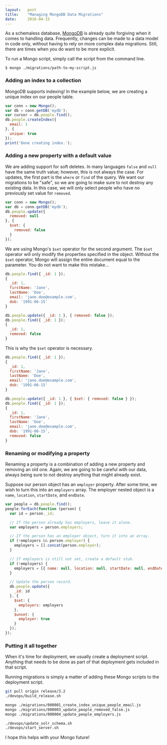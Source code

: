 ```yaml
---
layout:   post
title:    "Managing MongoDB Data Migrations"
date:     2016-04-15
---
```


As a schemaless database, [MongoDB](https://www.mongodb.com/) is already quite forgiving when it comes to handling data. Frequently, changes can be made to a data model in code only, without having to rely on more complex data migrations. Still, there are times when you do want to be more explicit.

To run a Mongo script, simply call the script from the command line.

```
$ mongo ./migrations/path-to-my-script.js
```

### Adding an index to a collection

MongoDB supports indexing! In the example below, we are creating a unique index on our people table.

```js
var conn = new Mongo();
var db = conn.getDB('mydb');
var cursor = db.people.find();
db.people.createIndex({
  email: 1
}, {
  unique: true
});
print('Done creating index.');
```

### Adding a new property with a default value

We are adding support for soft deletes. In many languages `false` and `null` have the same truth value; however, this is not always the case. For updates, the first part is the `where` or `find` of the query. We want our migrations to be "safe", so we are going to make sure to not destroy any existing data. In this case, we will only select people who have no previously set value for `removed`.

```js
var conn = new Mongo();
var db = conn.getDB('mydb');
db.people.update({
  removed: null
}, {
  $set: {
    removed: false
  }
});
```

We are using Mongo's `$set` operator for the second argument. The `$set` operator will only modify the properties specified in the object. Without the `$set` operator, Mongo will assign the entire document equal to the parameter. You do not want to make this mistake...

```js
db.people.find({ _id: 1 });
{
  _id: 1,
  firstName: 'Jane',
  lastName: 'Doe',
  email: 'jane.doe@example.com',
  dob: '1991-06-15'
}

db.people.update({ _id: 1 }, { removed: false });
db.people.find({ _id: 1 });
{
  _id: 1,
  removed: false
}
```

This is why the `$set` operator is necessary.

```js
db.people.find({ _id: 1 });
{
  _id: 1,
  firstName: 'Jane',
  lastName: 'Doe',
  email: 'jane.doe@example.com',
  dob: '1991-06-15'
}

db.people.update({ _id: 1 }, { $set: { removed: false } });
db.people.find({ _id: 1 });
{
  _id: 1,
  firstName: 'Jane',
  lastName: 'Doe',
  email: 'jane.doe@example.com',
  dob: '1991-06-15',
  removed: false
}
```

### Renaming or modifying a property

Renaming a property is a combination of adding a new property and removing an old one. Again, we are going to be careful with our data, always being sure to not destroy anything that might already exist.

Suppose our person object has an `employer` property. After some time, we wish to turn this into an `employers` array. The employer nested object is a `name`, `location`, `startDate`, and `endDate`.

```js
var people = db.people.find();
people.forEach(function (person) {
  var id = person._id;

  // If the person already has employers, leave it alone.
  var employers = person.employers;

  // If the person has an employer object, turn it into an array.
  if (!employers && person.employer) {
    employers = [].concat(person.employer);
  }

  // If employers is still not set, create a default stub.
  if (!employers) {
    employers = [{ name: null, location: null, startDate: null, endDate: null }]
  }

  // Update the person record.
  db.people.update({
    _id: id
  }, {
    $set: {
      employers: employers
    },
    $unset: {
      employer: true
    }
  });
});
```

### Putting it all together

When it's time for deployment, we usually create a deployment script. Anything that needs to be done as part of that deployment gets included in that script.

Running migrations is simply a matter of adding these Mongo scripts to the deployment script.

```sh
git pull origin release/3.2
./devops/build_release.sh

mongo ./migrations/000001_create_index_unique_people_email.js
mongo ./migrations/000003_update_people_removed_false.js
mongo ./migrations/000004_update_people_employers.js

./devops/update_solr_schema.sh
./devops/start_server.sh
```

I hope this helps with your Mongo future!
